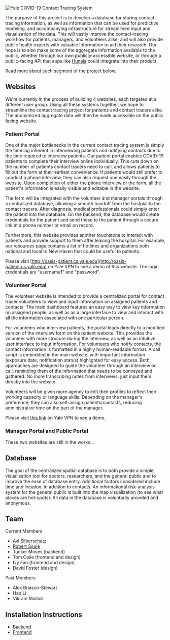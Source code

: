 ![Yale COVID-19 Contact Tracing System](NewLogo.png)

The purpose of this project is to develop a database for storing contact tracing information, as well as information that can be used for predictive modeling, and accompanying infrastructure for streamlined input and visualization of the data. This will vastly improve the contact-tracing workflow for patients, managers, and volunteers alike, and will also provide public health experts with valuable information to aid their research. Our hope is to also make some of the aggregate information available to the public, whether through our own publicly-accessible website, or through a public-facing API that apps like [Hunala](https://news.yale.edu/2020/06/05/yale-app-hunala-aims-be-waze-coronavirus) could integrate into their product. 

Read more about each segment of the project below.

## Websites

We're currently in the process of building 4 websites, each targeted at a different user group. Using all these systems together, we hope to streamline the contact tracing project for patients and contact tracers alike. The anonymized aggregate data will then be made accessible on the public facing website. 

### Patient Portal

One of the major bottlenecks in the current contact tracing system is simply the time lag inherent in interviewing patients and notifying contacts due to the time required to interview patients. Our patient portal enables COVID-19 patients to complete their interview online individually. This cuts down on the number of patients contact tracers need to call, and allows patients to fill out the form at their earliest convenience. If patients would still prefer to conduct a phone interview, they can also request one easily through the website. Upon completion of either the phone interview or the form, all the patient's information is easily visible and editable in the website. 

The form will be integrated with the volunteer and manager portals through a centralized database, allowing a smooth handoff from the hostpial to the contact tracers. After diagnosis, medical professionals could simply enter the patient into the database. On the backend, the database would create credentials for the patient and send these to the patient through a secure link at a phone number or email on record. 

Furthermore, this website provides another touchstone to interact with patients and provide support to them after leaving the hospital. For example, our resources page contains a list of hotlines and organizations both national and local to New Haven that could be useful to patients. 

Please visit [http://oasis-patient.cs.yale.edu](http://oasis-patient.cs.yale.edu) on Yale VPN to see a demo of this website. The login credentials are "username1" and "password".

### Volunteer Portal

The volunteer website is intended to provide a centralized portal for contact tracer volunteers to view and input information on assigned patients and contacts. The main dashboard features an easy way to view key information on assigned people, as well as as a large interface to view and interact with all the information associated with one particular person. 

For volunteers who interview patients, the portal leads directly to a modified version of the interview form on the patient website. This provides the volunteer with more strucure during the interview, as well as an intuitive user interface to input information. For volunteers who notify contacts, the contact information is formatted in a highly human-readable format. A call script is embedded in the main website, with important information (exposure date, notification status) highlighted for easy access. Both approaches are designed to guide the volunteer through an interview or call, reminding them of the information that needs to be conveyed and gathered. No more transcribing notes from interviews; just input them directly into the website. 

Volunteers will be given more agency to edit their profiles to reflect their working capacity or language skills. Depending on the manager's preference, they can also self-assign patients/contacts, reducing administrative time on the part of the manager. 

Please visit [this link](http://172.28.229.7:8082/) on Yale VPN to see a demo. 

### Manager Portal and Public Portal

These two websites are still in the works...


## Database 
The goal of the centralized spatial database is to both provide a simple visualization tool for doctors, researchers, and the general public and to improve the ease of database entry. Additional factors considered include time and location, in addition to contacts. An informational risk-analysis system for the general public is built into the map visualization (to see what places are hot-spots). All data in the database is voluntarily provided and anonymous.

## **Team**

Current Members
* [Avi Silberschatz](https://codex.cs.yale.edu/avi/)
* [Robert Soul&eacute;](https://www.cs.yale.edu/homes/soule/)
* Tucker Moses (backend)
* Tom Coile (frontend and design)
* Ivy Fan (frontend and design)
* David Foster (design)

Past Members
* Alex Briasco-Stewart
* Hao Li
* Vikram Mullick


## **Installation Instructions**

* [Backend](backend/backend.md)
* [Frontend](frontend/frontend.md)

